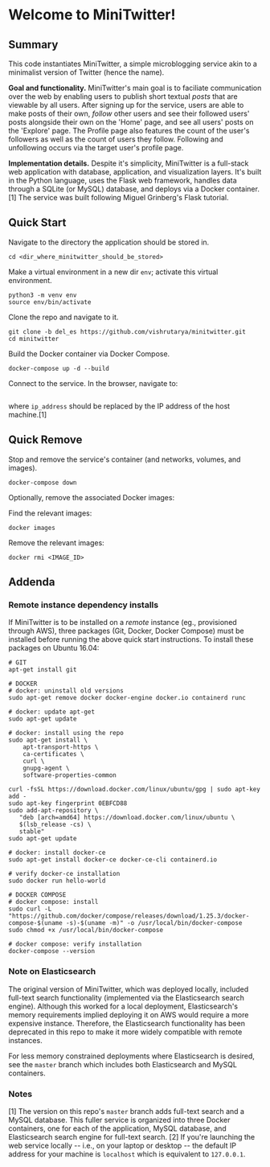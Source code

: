# Welcome to MiniTwitter!

## Summary
This code instantiates MiniTwitter, a simple microblogging service akin to a minimalist version of Twitter (hence the name).

**Goal and functionality.** MiniTwitter's main goal is to faciliate communication over the web by enabling users to publish short textual *posts* that are viewable by all users. After signing up for the service, users are able to make posts of their own, *follow* other users and see their followed users' posts alongside their own on the 'Home' page, and see all users' posts on the 'Explore' page. The Profile page also features the count of the user's followers as well as the count of users they follow. Following and unfollowing occurs via the target user's profile page.

**Implementation details.** Despite it's simplicity, MiniTwitter is a full-stack web application with database, application, and visualization layers. It's built in the Python language, uses the Flask web framework, handles data through a SQLite (or MySQL) database, and deploys via a Docker container.[1] The service was built following Miguel Grinberg's Flask tutorial. 

## Quick Start
Navigate to the directory the application should be stored in.
```
cd <dir_where_minitwitter_should_be_stored>
```

Make a virtual environment in a new dir `env`; activate this virtual environment.
```
python3 -m venv env
source env/bin/activate
```

Clone the repo and navigate to it.
```
git clone -b del_es https://github.com/vishrutarya/minitwitter.git
cd minitwitter
```

Build the Docker container via Docker Compose.
```
docker-compose up -d --build
```

Connect to the service. In the browser, navigate to:
```<ip_address>:8000
```

where `ip_address` should be replaced by the IP address of the host machine.[1]

## Quick Remove
Stop and remove the service's container (and networks, volumes, and images).
```
docker-compose down
```

Optionally, remove the associated Docker images:

Find the relevant images:
```
docker images
```

Remove the relevant images:
```
docker rmi <IMAGE_ID>
```

## Addenda
### Remote instance dependency installs
If MiniTwitter is to be installed on a *remote* instance (eg., provisioned through AWS), three packages (Git, Docker, Docker Compose) must be installed before running the above quick start instructions. To install these packages on Ubuntu 16.04:

```
# GIT
apt-get install git

# DOCKER
# docker: uninstall old versions
sudo apt-get remove docker docker-engine docker.io containerd runc

# docker: update apt-get
sudo apt-get update

# docker: install using the repo
sudo apt-get install \
    apt-transport-https \
    ca-certificates \
    curl \
    gnupg-agent \
    software-properties-common

curl -fsSL https://download.docker.com/linux/ubuntu/gpg | sudo apt-key add -
sudo apt-key fingerprint 0EBFCD88
sudo add-apt-repository \
   "deb [arch=amd64] https://download.docker.com/linux/ubuntu \
   $(lsb_release -cs) \
   stable"
sudo apt-get update

# docker: install docker-ce
sudo apt-get install docker-ce docker-ce-cli containerd.io

# verify docker-ce installation
sudo docker run hello-world

# DOCKER COMPOSE
# docker compose: install
sudo curl -L "https://github.com/docker/compose/releases/download/1.25.3/docker-compose-$(uname -s)-$(uname -m)" -o /usr/local/bin/docker-compose
sudo chmod +x /usr/local/bin/docker-compose

# docker compose: verify installation
docker-compose --version
```

### Note on Elasticsearch
The original version of MiniTwitter, which was deployed locally, included full-text search functionality (implemented via the Elasticsearch search engine). Although this worked for a local deployment, Elasticsearch's memory requirements implied deploying it on AWS would require a more expensive instance. Therefore, the Elasticsearch functionality has been deprecated in this repo to make it more widely compatible with remote instances. 

For less memory constrained deployments where Elasticsearch is desired, see the `master` branch which includes both Elasticsearch and MySQL containers.

### Notes
[1] The version on this repo's `master` branch adds full-text search and a MySQL database. This fuller service is organized into three Docker containers, one for each of the application, MySQL database, and Elasticsearch search engine for full-text search.
[2] If you're launching the web service locally -- i.e., on your laptop or desktop -- the default IP address for your machine is `localhost` which is equivalent to `127.0.0.1`.